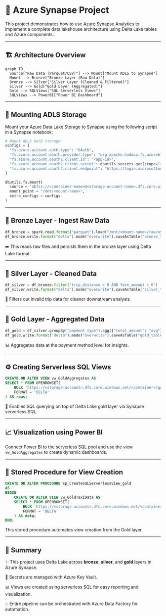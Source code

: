 
# 🚀 Azure Synapse Project

This project demonstrates how to use Azure Synapse Analytics to implement a complete data lakehouse architecture using Delta Lake tables and Azure components.

---

## 🏗️ Architecture Overview

```mermaid
graph TD
  Source["Raw Data (Parquet/CSV)"] --> Mount["Mount ADLS to Synapse"]
  Mount --> Bronze["Bronze Layer (Raw Data)"]
  Bronze --> Silver["Silver Layer (Cleaned & Filtered)"]
  Silver --> Gold["Gold Layer (Aggregated)"]
  Gold --> SQLViews["SQL Serverless Views"]
  SQLViews --> PowerBI["Power BI Dashboard"]
```



---

## 📂 Mounting ADLS Storage

Mount your Azure Data Lake Storage to Synapse using the following script in a Synapse notebook:

```python
# Mount ADLS Gen2 storage
configs = {
  "fs.azure.account.auth.type": "OAuth",
  "fs.azure.account.oauth.provider.type": "org.apache.hadoop.fs.azurebfs.oauth2.ClientCredsTokenProvider",
  "fs.azure.account.oauth2.client.id": "<app-id>",
  "fs.azure.account.oauth2.client.secret": dbutils.secrets.get(scope="<scope-name>", key="<secret-name>"),
  "fs.azure.account.oauth2.client.endpoint": "https://login.microsoftonline.com/<directory-id>/oauth2/token"
}

dbutils.fs.mount(
  source = "abfss://<container-name>@<storage-account-name>.dfs.core.windows.net/",
  mount_point = "/mnt/<mount-name>",
  extra_configs = configs
)
```

---

## 🥉 Bronze Layer - Ingest Raw Data

```python
df_bronze = spark.read.format("parquet").load("/mnt/<mount-name>/raw/nyctaxi/")
df_bronze.write.format("delta").mode("overwrite").saveAsTable("bronze_table")
```

➡️ This reads raw files and persists them in the bronze layer using Delta Lake format.

---

## 🥈 Silver Layer - Cleaned Data

```python
df_silver = df_bronze.filter("trip_distance > 0 AND fare_amount > 0")
df_silver.write.format("delta").mode("overwrite").saveAsTable("silver_table")
```

🧹 Filters out invalid trip data for cleaner downstream analysis.

---

## 🥇 Gold Layer - Aggregated Data

```python
df_gold = df_silver.groupBy("payment_type").agg({"total_amount": "avg"})
df_gold.write.format("delta").mode("overwrite").saveAsTable("gold_table")
```

📊 Aggregates data at the payment method level for insights.

---

## ⚙️ Creating Serverless SQL Views

```sql
CREATE OR ALTER VIEW vw_GoldAggregates AS
SELECT * FROM OPENROWSET(
    BULK 'https://<storage-account>.dfs.core.windows.net/<container>/gold_table/',
    FORMAT = 'DELTA'
) AS rows;
```

🧠 Enables SQL querying on top of Delta Lake gold layer via Synapse serverless SQL.

---

## 📈 Visualization using Power BI

Connect Power BI to the serverless SQL pool and use the view `vw_GoldAggregates` to create dynamic dashboards.

---

## 🧠 Stored Procedure for View Creation

```sql
CREATE OR ALTER PROCEDURE sp_CreateSQLServerlessView_gold
AS
BEGIN
    CREATE OR ALTER VIEW vw_GoldTaxiData AS
    SELECT * FROM OPENROWSET(
        BULK 'https://<storage-account>.dfs.core.windows.net/<container>/gold_table/',
        FORMAT = 'DELTA'
    ) AS data;
END;
```

This stored procedure automates view creation from the Gold layer.

---

## 📌 Summary

✨ This project uses Delta Lake across **bronze**, **silver**, and **gold** layers in Azure Synapse.

🔐 Secrets are managed with Azure Key Vault.

📊 Views are created using serverless SQL for easy reporting and visualization.

💡 Entire pipeline can be orchestrated with Azure Data Factory for automation.


